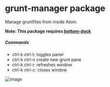 # grunt-manager package

Manage gruntfiles from inside Atom.

**Note: This package requires [bottom-dock](https://atom.io/packages/bottom-dock)**

##### Commands
* ctrl-k ctrl-t: toggles panel
* ctrl-k ctrl-n create new grunt pane
* ctrl-k ctrl-r: refreshes window
* ctrl-k ctrl-c: closes window

![image](https://cloud.githubusercontent.com/assets/9221137/9418153/9c0866ae-4817-11e5-9bfb-0e4ba3566cf9.png)
